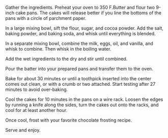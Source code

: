 Gather the ingredients. Preheat your oven to 350 F.Butter and flour two 9-inch cake pans. The cakes will release better if you line the bottoms of the pans with a circle of parchment paper.

In a large mixing bowl, sift the flour, sugar, and cocoa powder. Add the salt, baking powder, and baking soda, and whisk until everything is blended.

In a separate mixing bowl, combine the milk, eggs, oil, and vanilla, and whisk to combine. Then whisk in the boiling water.

Add the wet ingredients to the dry and stir until combined.

Pour the batter into your prepared pans and transfer them to the oven.

Bake for about 30 minutes or until a toothpick inserted into the center comes out clean, or with a crumb or two attached. Start testing after 27 minutes to avoid over-baking.

Cool the cakes for 10 minutes in the pans on a wire rack. Loosen the edges by running a knife along the sides, turn the cakes out onto the racks, and cool for at least another hour.

Once cool, frost with your favorite chocolate frosting recipe.

Serve and enjoy.